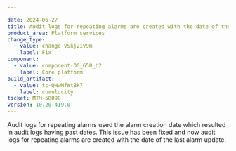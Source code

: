 ```yaml
---

date: 2024-06-27
title: Audit logs for repeating alarms are created with the date of the last alarm update
product_area: Platform services
change_type:
  - value: change-VSkj2iV9m
    label: Fix
component:
  - value: component-OG_650_b2
    label: Core platform
build_artifact:
  - value: tc-QHwMfWtBk7
    label: cumulocity
ticket: MTM-58098
version: 10.20.419.0
---
```


Audit logs for repeating alarms used the alarm creation date which resulted in audit logs having past dates. This issue has been fixed and now audit logs for repeating alarms are created with the date of the last alarm update.
